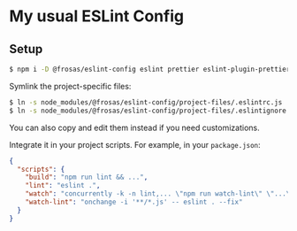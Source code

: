# My usual ESLint Config

## Setup

```bash
$ npm i -D @frosas/eslint-config eslint prettier eslint-plugin-prettier concurrently onchange
```

Symlink the project-specific files:

```bash
$ ln -s node_modules/@frosas/eslint-config/project-files/.eslintrc.js
$ ln -s node_modules/@frosas/eslint-config/project-files/.eslintignore
```

You can also copy and edit them instead if you need customizations.

Integrate it in your project scripts. For example, in your `package.json`:

```json
{
  "scripts": {
    "build": "npm run lint && ...",
    "lint": "eslint .",
    "watch": "concurrently -k -n lint,... \"npm run watch-lint\" \"...\"",
    "watch-lint": "onchange -i '**/*.js' -- eslint . --fix"
  }
}
```